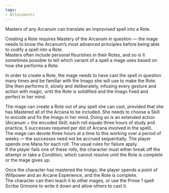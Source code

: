 ```yaml
---
tags:
- Attainments
---
```


Masters of any Arcanum can translate an improvised spell into a Rote.

Creating a Rote requires Mastery of the Arcanum in question — the mage needs to know the Arcanum’s most advanced principles before being able to codify a spell into a Rote.\
Masters often include personal flourishes in their Rotes, and so is it sometimes possible to tell which variant of a spell a mage uses based on how she performs a Rote.

In order to create a Rote, the mage needs to have cast the spell in question many times and be familiar with the Imago she will use to make the Rote. She then performs it, slowly and deliberately, infusing every gesture and action with magic, until the Rote is solidified and the Imago fixed and perfect in her mind.

The mage can create a Rote out of any spell she can cast, provided that she has Mastered all of the Arcana to be included. She needs to choose a Skill to encode and fix the Imago in her mind. Doing so is an extended action (Arcanum + the encoded Skill, each roll equals three hours of study and practice, 5 successes required per dot of Arcana involved in the spell).\
The mage can devote three hours at a time to this working over a period of weeks — the successes need not be accrued sequentially. The player spends one Mana for each roll. The usual rules for failure apply.\
If the player fails one of these rolls, the character must either break off the attempt or take a Condition, which cannot resolve until the Rote is complete or the mage gives up.

Once the character has mastered the Imago, the player spends a point of Willpower and an Arcane Experience, and the Rote is complete.\
The character can then teach it to other mages, or use the Prime 1 spell Scribe Grimoire to write it down and allow others to cast it.